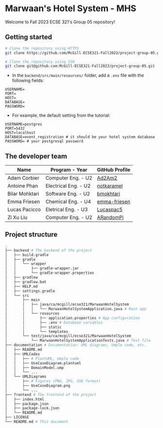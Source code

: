# Marwaan's Hotel System - MHS

Welcome to Fall 2023 ECSE 321's Group 05 repository!

## Getting started
```bash
# Clone the repository using HTTPS
git clone https://github.com/McGill-ECSE321-Fall2023/project-group-05.git

# Clone the repository using SSH
git clone git@github.com:McGill-ECSE321-Fall2023/project-group-05.git
```

- In the `backend/src/main/resources/` folder, add a `.env` file with the following fields:
```env
USERNAME=
PORT=
HOST=
DATABASE=
PASSWORD=
```
- For example, the default setting from the tutorial:
```env
USERNAME=postgres
PORT=5432
HOST=localhost
DATABASE=event_registration # it should be your hotel system database
PASSWORD= # your postgresql password
```

## The developer team
| Name | Program - Year | GitHub Profile |
| ---- | ------- | ----- |
| Adam Corbier | Computer Eng. - U2 | [Ad2Am2](https://github.com/Ad2Am2) |
| Antoine Phan | Electrical Eng. - U2 | [notkaramel](https://github.com/notkaramel) | 
| Bilar Mohktari | Software Eng. - U2 | [bmokhtari](https://github.com/bmokhtari) |
| Emma Friesen | Chemical Eng. - U4 | [emma-friesen](https://github.com/emma-friesen) |
| Lucas Pacicco | Eletrical Eng. - U3 | [Lucaspac5](https://github.com/Lucaspac5) |
| Zi Xu Liu | Computer Eng. - U2 | [ARandomPi](https://github.com/ARandomPi) |

## Project structure
```bash
.
├── backend # The backend of the project
│   ├── build.gradle
│   ├── gradle
│   │   └── wrapper
│   │       ├── gradle-wrapper.jar
│   │       └── gradle-wrapper.properties
│   ├── gradlew
│   ├── gradlew.bat
│   ├── HELP.md
│   ├── settings.gradle
│   └── src
│       ├── main
│       │   ├── java/ca/mcgill/ecse321/MarwaanHotelSystem
│       │   │   └── MarwaanHotelSystemApplication.java # Main app
│       │   └── resources
│       │       ├── application.properties # App configuration 
│       │       ├── .env # Database variables 
│       │       ├── static
│       │       └── templates
│       └── test/java/ca/mcgill/ecse321/MarwaanHotelSystem
│           └── MarwaanHotelSystemApplicationTests.java # Test file
├── documentation # Documentation: UML diagrams, Umple code, etc.
│   ├── README.md
│   ├── UMLCodes
│   │   ├── # PlantUML, Umple code
│   │   ├── UseCaseDiagram.plantuml
│   │   ├── DomainModel.ump
│   │   └── ...
│   └── UMLDiagrams
│       ├── # Figures (PNG, JPG, SVG format)
│       ├── UseCaseDiagram.png
│       └── ...
├── frontend # The frontend of the project
│   ├── index.html
│   ├── package.json
│   ├── package-lock.json
│   └── README.md
├── LICENSE
└── README.md # This document
```
